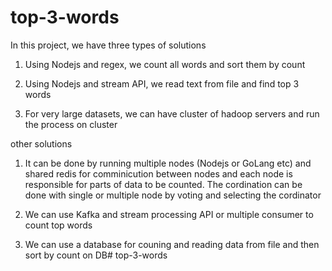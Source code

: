 # top-3-words

In this project, we have three types of solutions

1) Using Nodejs and regex, we count all words and sort them by count

2) Using Nodejs and stream API, we read text from file and find top 3 words

3) For very large datasets, we can have cluster of hadoop servers and run the process on cluster

other solutions
1) It can be done by running multiple nodes (Nodejs or GoLang etc) and shared redis for comminicution between nodes and each node is responsible for parts of data to be counted. The cordination can be done with single or multiple node by voting and selecting the cordinator

2) We can use Kafka and stream processing API or multiple consumer to count top words

3) We can use a database for couning and reading data from file and then sort by count on DB# top-3-words

